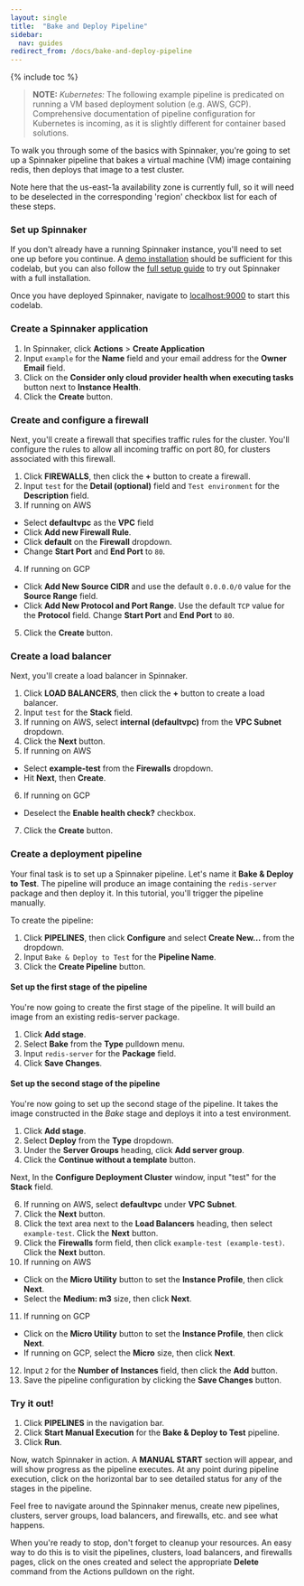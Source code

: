 ```yaml
---
layout: single
title:  "Bake and Deploy Pipeline"
sidebar:
  nav: guides
redirect_from: /docs/bake-and-deploy-pipeline
---
```


{% include toc %}

> **NOTE:** _Kubernetes:_ The following example pipeline is predicated on running a VM based deployment solution (e.g. AWS, GCP). Comprehensive documentation of pipeline configuration for Kubernetes is incoming, as it is slightly different for container based solutions.

To walk you through some of the basics with Spinnaker, you're going to set up a Spinnaker pipeline that bakes a virtual machine (VM) image containing redis, then deploys that image to a test cluster.

Note here that the us-east-1a availability zone is currently full, so it will need to be deselected in the corresponding 'region' checkbox list for each of these steps.

### Set up Spinnaker

If you don't already have a running Spinnaker instance, you'll need to set one
up before you continue. A [demo installation](/setup/quickstart) should be sufficient
for this codelab, but you can also follow the [full setup guide](/setup/install) to
try out Spinnaker with a full installation.

Once you have deployed Spinnaker, navigate to [localhost:9000](http://localhost:9000)
to start this codelab.

### Create a Spinnaker application

1. In Spinnaker, click **Actions** > **Create Application**
  1. Input <code>example</code> for the **Name** field and your email address for
the **Owner Email** field.
3. Click on the **Consider only cloud provider health when executing
  tasks** button next to **Instance Health**.
4. Click the **Create** button.

### Create and configure a firewall

Next, you'll create a firewall that specifies traffic
rules for the cluster. You'll configure the rules to allow
all incoming traffic on port 80, for clusters associated with this
firewall.

1. Click **FIREWALLS**, then click the **+** button to create a firewall.
2. Input <code>test</code> for the **Detail (optional)** field and
<code>Test environment</code> for the **Description** field.
3. If running on AWS
  * Select **defaultvpc** as the **VPC** field
  * Click **Add new Firewall Rule**.
  * Click **default** on the **Firewall** dropdown.
  * Change **Start Port** and **End Port** to <code>80</code>.
4. If running on GCP
  * Click **Add New Source CIDR** and use the default
    <code>0.0.0.0/0</code> value for the **Source Range** field.
  * Click **Add New Protocol and Port Range**. Use the default
  <code>TCP</code> value for the **Protocol** field. Change **Start
  Port** and **End Port** to <code>80</code>.
5. Click the **Create** button.

### Create a load balancer

Next, you'll create a load balancer in Spinnaker.

1. Click **LOAD BALANCERS**, then click the **+** button to create a load balancer.
2. Input <code>test</code> for the **Stack** field.
3. If running on AWS, select **internal (defaultvpc)** from the **VPC
  Subnet** dropdown.
4. Click the **Next** button.
5. If running on AWS
  * Select **example-test** from the **Firewalls** dropdown.
  * Hit **Next**, then **Create**.
6. If running on GCP
  * Deselect the **Enable health check?** checkbox.
7. Click the **Create** button.

### Create a deployment pipeline

Your final task is to set up a Spinnaker pipeline. Let's name it
**Bake & Deploy to Test**. The pipeline will produce an image
containing the <code>redis-server</code> package and then deploy
it. In this tutorial, you'll trigger the pipeline manually.

To create the pipeline:

1. Click **PIPELINES**, then click **Configure** and select **Create
  New...** from the dropdown.
2. Input <code>Bake & Deploy to Test</code> for the **Pipeline Name**.
3. Click the **Create Pipeline** button.

#### Set up the first stage of the pipeline

You're now going to create the first stage of the pipeline. It will
build an image from an existing redis-server package.

1. Click **Add stage**.
2. Select **Bake** from the **Type** pulldown menu.
3. Input <code>redis-server</code> for the **Package** field.
4. Click **Save Changes**.

#### Set up the second stage of the pipeline

You're now going to set up the second stage of the pipeline. It takes
the image constructed in the *Bake* stage and deploys it into a test
environment.

1. Click **Add stage**.
2. Select **Deploy** from the **Type** dropdown.
3. Under the **Server Groups** heading, click **Add server group**.
4. Click the **Continue without a template** button.

Next, In the **Configure Deployment Cluster** window, input "test"
for the **Stack** field.

6. If running on AWS, select **defaultvpc** under **VPC Subnet**.
7. Click the **Next** button.
8. Click the text area next to the **Load Balancers** heading, then
  select <code>example-test</code>. Click the **Next** button.
9. Click the **Firewalls** form field, then click
  <code>example-test (example-test)</code>. Click the **Next**
  button.
10. If running on AWS
  * Click on the **Micro Utility** button to set the **Instance
    Profile**, then click **Next**.
  * Select the **Medium: m3** size, then click **Next**.
11. If running on GCP
  * Click on the **Micro Utility** button to set the **Instance
    Profile**, then click **Next**.
  * If running on GCP, select the **Micro** size, then click **Next**.
12. Input <code>2</code> for the **Number of Instances** field, then click the
  **Add** button.
13. Save the pipeline configuration by clicking the **Save Changes**
  button.

### Try it out!

1. Click **PIPELINES** in the navigation bar.
2. Click **Start Manual Execution** for the **Bake & Deploy to Test**
  pipeline.
3. Click **Run**.

Now, watch Spinnaker in action. A **MANUAL START** section will
appear, and will show progress as the pipeline executes. At any point
during pipeline execution, click on the horizontal bar to see detailed
status for any of the stages in the pipeline.

Feel free to navigate around the Spinnaker menus, create new
pipelines, clusters, server groups, load balancers, and firewalls,
etc. and see what happens.

When you're ready to stop, don't forget to cleanup your resources. An
easy way to do this is to visit the pipelines, clusters, load
balancers, and firewalls pages, click on the ones created and
select the appropriate **Delete** command from the Actions pulldown on
the right.

